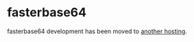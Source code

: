 # fasterbase64

fasterbase64 development has been moved to
[another hosting](https://git.mahalex.net/mahalex/fasterbase64).
